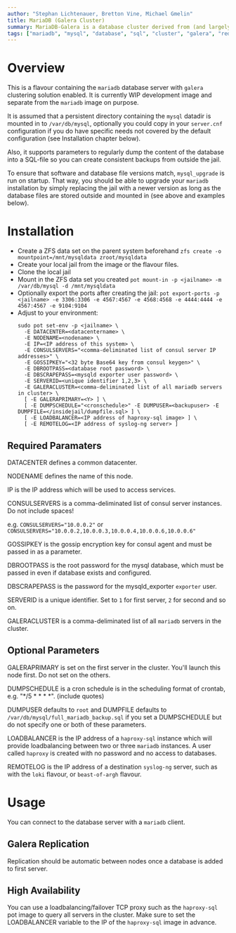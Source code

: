 ```yaml
---
author: "Stephan Lichtenauer, Bretton Vine, Michael Gmelin"
title: MariaDB (Galera Cluster)
summary: MariaDB-Galera is a database cluster derived from (and largely compatible with) MySQL.
tags: ["mariadb", "mysql", "database", "sql", "cluster", "galera", "redundancy"]
---
```


# Overview

This is a flavour containing the ```mariadb``` database server with ```galera``` clustering solution enabled. It is currently WIP development image and separate from the `mariadb` image on purpose.

It is assumed that a persistent directory containing the ```mysql``` datadir is mounted in to ```/var/db/mysql```, optionally you could copy in your ```server.cnf``` configuration if you do have specific needs not covered by the default configuration (see Installation chapter below).

Also, it supports parameters to regularly dump the content of the database into a SQL-file so you can create consistent backups from outside the jail.

To ensure that software and database file versions match, ```mysql_upgrade``` is run on startup. That way, you should be able to upgrade your ```mariadb``` installation by simply replacing the jail with a newer version as long as the database files are stored outside and mounted in (see above and examples below).

# Installation

* Create a ZFS data set on the parent system beforehand
  ```zfs create -o mountpoint=/mnt/mysqldata zroot/mysqldata```
* Create your local jail from the image or the flavour files.
* Clone the local jail
* Mount in the ZFS data set you created
  ```pot mount-in -p <jailname> -m /var/db/mysql -d /mnt/mysqldata```
* Optionally export the ports after creating the jail:
  ```pot export-ports -p <jailname> -e 3306:3306 -e 4567:4567 -e 4568:4568 -e 4444:4444 -e 4567:4567 -e 9104:9104```
* Adjust to your environment:
  ```
  sudo pot set-env -p <jailname> \
    -E DATACENTER=<datacentername> \
    -E NODENAME=<nodename> \
    -E IP=<IP address of this system> \
    -E CONSULSERVERS="<comma-deliminated list of consul server IP addresses>" \
    -E GOSSIPKEY="<32 byte Base64 key from consul keygen>" \
    -E DBROOTPASS=<database root password> \
    -E DBSCRAPEPASS=<mysqld exporter user password> \
    -E SERVERID=<unique identifier 1,2,3> \
    -E GALERACLUSTER=<comma-deliminated list of all mariadb servers in cluster> \
    [ -E GALERAPRIMARY=<Y> ] \
    [ -E DUMPSCHEDULE="<cronschedule>" -E DUMPUSER=<backupuser> -E DUMPFILE=</insidejail/dumpfile.sql> ] \
    [ -E LOADBALANCER=<IP address of haproxy-sql image> ] \
    [ -E REMOTELOG=<IP address of syslog-ng server> ]
  ```

## Required Paramaters

DATACENTER defines a common datacenter.

NODENAME defines the name of this node.

IP is the IP address which will be used to access services.

CONSULSERVERS is a comma-deliminated list of consul server instances. Do not include spaces!

e.g. ```CONSULSERVERS="10.0.0.2"``` or ```CONSULSERVERS="10.0.0.2,10.0.0.3,10.0.0.4,10.0.0.6,10.0.0.6"```

GOSSIPKEY is the gossip encryption key for consul agent and must be passed in as a parameter.

DBROOTPASS is the root password for the mysql database, which must be passed in even if database exists and configured.

DBSCRAPEPASS is the password for the mysqld_exporter ```exporter``` user.

SERVERID is a unique identifier. Set to `1` for first server, `2` for second and so on.

GALERACLUSTER is a comma-deliminated list of all `mariadb` servers in the cluster.

## Optional Parameters

GALERAPRIMARY is set on the first server in the cluster. You'll launch this node first. Do not set on the others.

DUMPSCHEDULE is a cron schedule is in the scheduling format of crontab, e.g. "*/5 * * * *". (include quotes)

DUMPUSER defaults to ```root``` and DUMPFILE defaults to ```/var/db/mysql/full_mariadb_backup.sql``` if you set a DUMPSCHEDULE but do not specify one or both of these parameters.

LOADBALANCER is the IP address of a `haproxy-sql` instance which will provide loadbalancing between two or three `mariadb` instances. A user called `haproxy` is created with no password and no access to databases.

REMOTELOG is the IP address of a destination ```syslog-ng``` server, such as with the ```loki``` flavour, or ```beast-of-argh``` flavour.

# Usage

You can connect to the database server with a ```mariadb``` client.

## Galera Replication

Replication should be automatic between nodes once a database is added to first server.

## High Availability

You can use a loadbalancing/failover TCP proxy such as the `haproxy-sql` pot image to query all servers in the cluster. Make sure to set the LOADBALANCER variable to the IP of the `haproxy-sql` image in advance.
